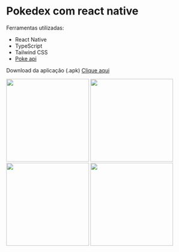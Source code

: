 # Pokedex  com react native 

Ferramentas utilizadas:
<ul>
 <li>React Native</li>
 <li>TypeScript</li>
 <li>Tailwind CSS</li>
 <li><a href="https://pokeapi.co"> Poke api</a> </li>
</ul>

Download da aplicação (.apk)
<a href="https://drive.google.com/file/d/1MNg4k8-J8ZsL7I_ar1vflYIoSzniiFFk/view?usp=share_link"> Clique aqui</a>

<div align="left" >
<img src="https://user-images.githubusercontent.com/56412762/236352643-830a6ebd-4395-4446-98f0-c9db41bb07b6.png" width="220px" />
<img src="https://user-images.githubusercontent.com/56412762/236352906-95f23bd0-e5a8-46c9-b0db-a0524f79ed4c.png" width="220px" />
<img src="https://user-images.githubusercontent.com/56412762/236352913-73c59c02-7100-41bc-abf7-40f730f8ad8d.png" width="220px" />
<img src="https://user-images.githubusercontent.com/56412762/236352919-309d2e5e-ed6e-4ef2-be99-7c3783d61fde.png" width="220px" />

</div>


